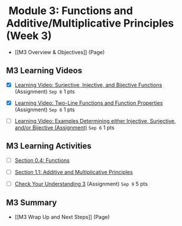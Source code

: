#  Module 3: Functions and Additive/Multiplicative Principles (Week 3)

- [[M3 Overview & Objectives]] (Page)

## M3 Learning Videos

- [x] [Learning Video: Surjective, Injective, and Bijective Functions](https://csusb.instructure.com/courses/15759/modules/items/1121775 "Learning Video: Surjective, Injective, and Bijective Functions") (Assignment) `Sep 6` 1 pts

- [x] [Learning Video: Two-Line Functions and Function Properties](https://csusb.instructure.com/courses/15759/modules/items/1121810 "Learning Video: Two-Line Functions and Function Properties") (Assignment) `Sep 6` 1 pts

- [ ] [Learning Video: Examples Determining either Injective, Surjective, and/or Bijective (Assignment)](https://csusb.instructure.com/courses/15759/modules/items/1123680) `Sep 6` 1 pts

## M3 Learning Activities

- [ ] [Section 0.4: Functions](http://discrete.openmathbooks.org/dmoi3/sec_intro-functions.html)

- [ ] [Section 1.1: Additive and Multiplicative Principles](http://discrete.openmathbooks.org/dmoi3/sec_counting-addmult.html)

- [ ] [Check Your Understanding 3](https://csusb.instructure.com/courses/15759/modules/items/1037434) (Assignment) `Sep 9` 5 pts

## M3 Summary

- [[M3 Wrap Up and Next Steps]] (Page)